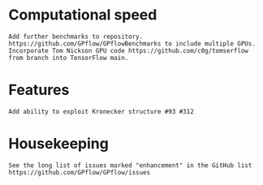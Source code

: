# Computational speed
	Add further benchmarks to repository. https://github.com/GPflow/GPflowBenchmarks to include multiple GPUs.
	Incorporate Tom Nickson GPU code https://github.com/c0g/tomserflow from branch into TensorFlow main.

# Features
	Add ability to exploit Kronecker structure #93 #312
	
# Housekeeping 
	See the long list of issues marked "enhancement" in the GitHub list https://github.com/GPflow/GPflow/issues
